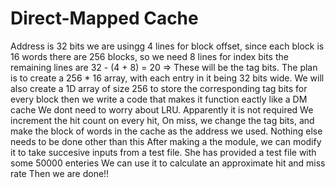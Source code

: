# Direct-Mapped Cache

Address is 32 bits
we are usingg 4 lines for block offset, since each block is 16 words
there are 256 blocks, so we need 8 lines for index bits
the remaining lines are 32 - (4 + 8) = 20 => These will be the tag bits.
The plan is to create a 256 * 16 array, with each entry in it being 32 bits wide.
We will also create a 1D array of size 256 to store the corresponding tag bits for every block
then we write a code that makes it function eactly like a DM cache
We dont need to worry about LRU. Apparently it is not required
We increment the hit count on every hit,
On miss, we change the tag bits, and make the block of words in the cache as the address we used.
Nothing else needs to be done other than this
After making a the module, we can modify it to take succesive inputs from a test file.
She has provided a test file with some 50000 enteries
We can use it to calculate an approximate hit and miss rate
Then we are done!! 
